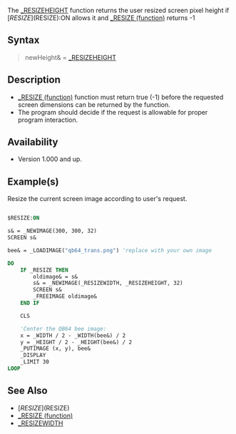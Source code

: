 The [_RESIZEHEIGHT](_RESIZEHEIGHT) function returns the user resized screen pixel height if [$RESIZE]($RESIZE):ON allows it and [_RESIZE (function)](_RESIZE-(function)) returns -1 

## Syntax

> newHeight& = [_RESIZEHEIGHT](_RESIZEHEIGHT)

## Description

* [_RESIZE (function)](_RESIZE-(function)) function must return true (-1) before the requested screen dimensions can be returned by the function.
* The program should decide if the request is allowable for proper program interaction.

## Availability

* Version 1.000 and up.

## Example(s)

Resize the current screen image according to user's request.

```vb

$RESIZE:ON

s& = _NEWIMAGE(300, 300, 32)
SCREEN s&

bee& = _LOADIMAGE("qb64_trans.png") 'replace with your own image

DO
    IF _RESIZE THEN
        oldimage& = s&
        s& = _NEWIMAGE(_RESIZEWIDTH, _RESIZEHEIGHT, 32)
        SCREEN s&
        _FREEIMAGE oldimage&
    END IF

    CLS

    'Center the QB64 bee image:
    x = _WIDTH / 2 - _WIDTH(bee&) / 2
    y = _HEIGHT / 2 - _HEIGHT(bee&) / 2
    _PUTIMAGE (x, y), bee&
    _DISPLAY
    _LIMIT 30
LOOP

```

## See Also

* [$RESIZE]($RESIZE)
* [_RESIZE (function)](_RESIZE-(function))
* [_RESIZEWIDTH](_RESIZEWIDTH)
